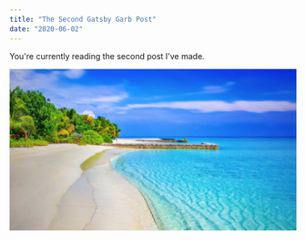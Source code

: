```yaml
---
title: "The Second Gatsby Garb Post"
date: "2020-06-02"
---
```


You're currently reading the second post I've made.

![Tranquil Beach](tranquil-beach.jpg)
